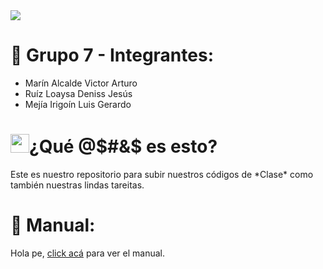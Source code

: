 <img src="https://i.imgur.com/oNcQses.png">

# 🐒 Grupo 7 - Integrantes:
* Marín Alcalde Victor Arturo 
* Ruíz Loaysa Deniss Jesús
* Mejía Irigoín Luis Gerardo
  
# <img src="https://i.pinimg.com/originals/a1/18/97/a11897b6b425218936865626d5c15cc8.gif" width="30">¿Qué @$#&$ es esto?

<p>Este es nuestro repositorio para subir nuestros códigos de *Clase* como también nuestras lindas tareitas. </p>

# 📙 Manual:
Hola pe, [click acá](https://github.com/GalaxyM4/Java-2023-II/blob/main/MANUAL.md) para ver el manual.

